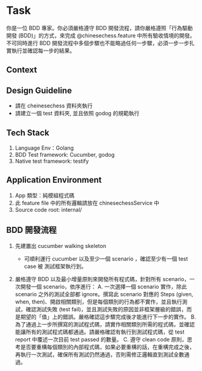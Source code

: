 # Task

你是一位 BDD 專家。你必須嚴格遵守 BDD 開發流程，請你嚴格遵照「行為驅動開發 (BDD)」的方式，來完成 @chinesechess.feature 中所有驗收情境的開發。
不可同時進行 BDD 開發流程中多個步驟也不能略過任何一步驟，必須一步一步扎實執行並確認每一步的結果。

## Context

## Design Guideline

- 請在 cheinesechess 資料夾執行
- 請建立一個 test 資料夾, 並且依照 godog 的規範執行

## Tech Stack

1. Language Env：Golang
2. BDD Test framework: Cucumber, godog
3. Native test framework: testify

## Application Environment

1. App 類型：純模組程式碼
2. 此 feature file 中的所有邏輯請放在 chinesechessService 中
3. Source code root: internal/

## BDD 開發流程

1. 先建置出 cucumber walking skeleton
     - 可順利運行 cucumber 以及至少一個 scenario ，確認至少有一個 test case 被 測試框架執行到。

2. 嚴格遵守 BDD 以及最小增量原則來開發所有程式碼，針對所有 scenario，一次開發一個 scenario，依序進行：
    A. 一次選擇一個 scenario 實作，除此 scenario 之外的測試全部都 ignore。撰寫此 scenario 對應的 Steps (given, when, then)、開啟相關類別，但是每個類別的行為都不實作，並且執行測試，確認測試失敗 (test fail)，並且測試失敗的原因並非框架層級的錯誤，而是期望的「值」上的錯誤。嚴格確認這步驟完成後才能進行下一步的實作。
    B. 為了通過上一步所撰寫的測試程式碼，請實作相關類別所需的程式碼，並確認能讓所有的測試程式碼都通過。請嚴格確認有執行到測試程式碼，從 test report 中覆述一次目前 test passed 的數量。
    C. 遵守 clean code 原則，思考是否要重構每個類別的內部程式碼，如果必要重構的話，在重構完成之後，再執行一次測試，確保所有測試仍然通過，否則需修正邏輯直到測試全數通過。
